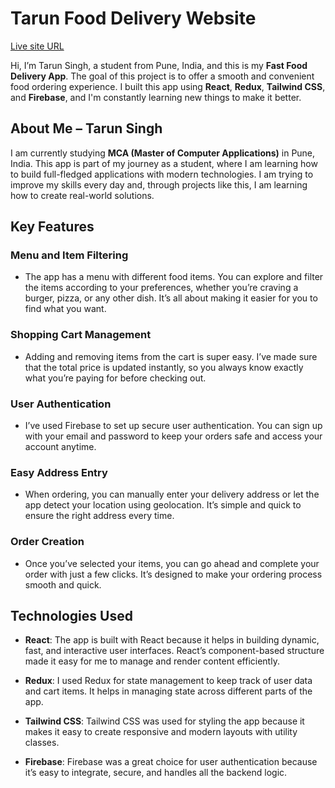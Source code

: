# Tarun Food Delivery Website

[Live site URL](https://gomealres.netlify.app/)

Hi, I’m Tarun Singh, a student from Pune, India, and this is my **Fast Food Delivery App**. The goal of this project is to offer a smooth and convenient food ordering experience. I built this app using **React**, **Redux**, **Tailwind CSS**, and **Firebase**, and I'm constantly learning new things to make it better.  

## About Me – **Tarun Singh**

I am currently studying **MCA (Master of Computer Applications)** in Pune, India. This app is part of my journey as a student, where I am learning how to build full-fledged applications with modern technologies. I am trying to improve my skills every day and, through projects like this, I am learning how to create real-world solutions.  

## Key Features

### **Menu and Item Filtering**
- The app has a menu with different food items. You can explore and filter the items according to your preferences, whether you’re craving a burger, pizza, or any other dish. It’s all about making it easier for you to find what you want.

### **Shopping Cart Management**
- Adding and removing items from the cart is super easy. I’ve made sure that the total price is updated instantly, so you always know exactly what you’re paying for before checking out.

### **User Authentication**
- I’ve used Firebase to set up secure user authentication. You can sign up with your email and password to keep your orders safe and access your account anytime.

### **Easy Address Entry**
- When ordering, you can manually enter your delivery address or let the app detect your location using geolocation. It’s simple and quick to ensure the right address every time.

### **Order Creation**
- Once you’ve selected your items, you can go ahead and complete your order with just a few clicks. It’s designed to make your ordering process smooth and quick.

## Technologies Used

- **React**: The app is built with React because it helps in building dynamic, fast, and interactive user interfaces. React’s component-based structure made it easy for me to manage and render content efficiently.

- **Redux**: I used Redux for state management to keep track of user data and cart items. It helps in managing state across different parts of the app.

- **Tailwind CSS**: Tailwind CSS was used for styling the app because it makes it easy to create responsive and modern layouts with utility classes.

- **Firebase**: Firebase was a great choice for user authentication because it’s easy to integrate, secure, and handles all the backend logic.

